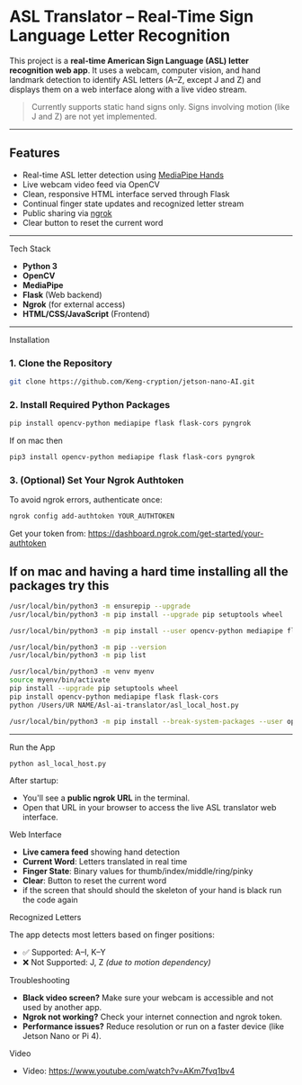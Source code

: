 #  ASL Translator – Real-Time Sign Language Letter Recognition

This project is a **real-time American Sign Language (ASL) letter recognition web app**. It uses a webcam, computer vision, and hand landmark detection to identify ASL letters (A–Z, except J and Z) and displays them on a web interface along with a live video stream.

>  Currently supports static hand signs only. Signs involving motion (like J and Z) are not yet implemented.

---

##  Features

-  Real-time ASL letter detection using [MediaPipe Hands](https://google.github.io/mediapipe/solutions/hands.html)
-  Live webcam video feed via OpenCV
-  Clean, responsive HTML interface served through Flask
-  Continual finger state updates and recognized letter stream
-  Public sharing via [ngrok](https://ngrok.com/)
-  Clear button to reset the current word

---

Tech Stack

- **Python 3**
- **OpenCV**
- **MediaPipe**
- **Flask** (Web backend)
- **Ngrok** (for external access)
- **HTML/CSS/JavaScript** (Frontend)

---

Installation

### 1. Clone the Repository

```bash
git clone https://github.com/Keng-cryption/jetson-nano-AI.git
```

### 2. Install Required Python Packages

```bash
pip install opencv-python mediapipe flask flask-cors pyngrok
```
If on mac then

```bash
pip3 install opencv-python mediapipe flask flask-cors pyngrok
```

### 3. (Optional) Set Your Ngrok Authtoken

To avoid ngrok errors, authenticate once:

```bash
ngrok config add-authtoken YOUR_AUTHTOKEN
```

Get your token from: https://dashboard.ngrok.com/get-started/your-authtoken

## If on mac and having a hard time installing all the packages try this

```bash
/usr/local/bin/python3 -m ensurepip --upgrade
/usr/local/bin/python3 -m pip install --upgrade pip setuptools wheel
```

```bash
/usr/local/bin/python3 -m pip install --user opencv-python mediapipe flask flask-cors
```

```bash
/usr/local/bin/python3 -m pip --version
/usr/local/bin/python3 -m pip list
```

```bash
/usr/local/bin/python3 -m venv myenv
source myenv/bin/activate
pip install --upgrade pip setuptools wheel
pip install opencv-python mediapipe flask flask-cors
python /Users/UR NAME/Asl-ai-translator/asl_local_host.py
```

```bash
/usr/local/bin/python3 -m pip install --break-system-packages --user opencv-python mediapipe flask flask-cors
```

---

Run the App

```bash
python asl_local_host.py
```

After startup:

- You'll see a **public ngrok URL** in the terminal.
- Open that URL in your browser to access the live ASL translator web interface.
  
Web Interface

- **Live camera feed** showing hand detection
- **Current Word**: Letters translated in real time
- **Finger State**: Binary values for thumb/index/middle/ring/pinky
- **Clear**: Button to reset the current word
- if the screen that should should the skeleton of your hand is black run the code again

Recognized Letters

The app detects most letters based on finger positions:

- ✅ Supported: A–I, K–Y
- ❌ Not Supported: J, Z *(due to motion dependency)*


Troubleshooting

- **Black video screen?** Make sure your webcam is accessible and not used by another app.
- **Ngrok not working?** Check your internet connection and ngrok token.
- **Performance issues?** Reduce resolution or run on a faster device (like Jetson Nano or Pi 4).

Video

 - Video: https://www.youtube.com/watch?v=AKm7fvq1bv4

